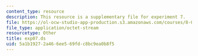 ```yaml
---
content_type: resource
description: This resource is a supplementary file for experiment 7.
file: https://ol-ocw-studio-app-production.s3.amazonaws.com/courses/8-02t-electricity-and-magnetism-spring-2005/5a1b19272a466ee569fdc8bc9ea0b8f5_exp07.ds
file_type: application/octet-stream
resourcetype: Other
title: exp07.ds
uid: 5a1b1927-2a46-6ee5-69fd-c8bc9ea0b8f5
---
```

